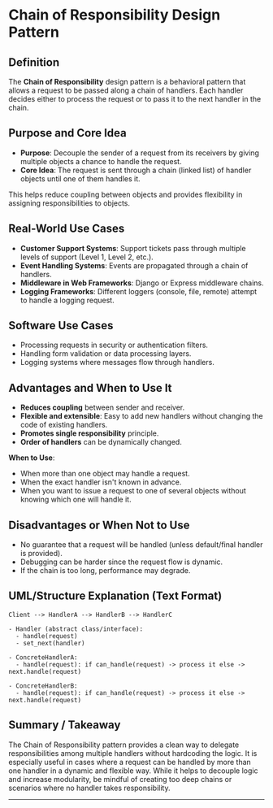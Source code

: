 # Chain of Responsibility Design Pattern

## Definition

The **Chain of Responsibility** design pattern is a behavioral pattern that allows a request to be passed along a chain of handlers. Each handler decides either to process the request or to pass it to the next handler in the chain.

## Purpose and Core Idea

* **Purpose**: Decouple the sender of a request from its receivers by giving multiple objects a chance to handle the request.
* **Core Idea**: The request is sent through a chain (linked list) of handler objects until one of them handles it.

This helps reduce coupling between objects and provides flexibility in assigning responsibilities to objects.

## Real-World Use Cases

* **Customer Support Systems**: Support tickets pass through multiple levels of support (Level 1, Level 2, etc.).
* **Event Handling Systems**: Events are propagated through a chain of handlers.
* **Middleware in Web Frameworks**: Django or Express middleware chains.
* **Logging Frameworks**: Different loggers (console, file, remote) attempt to handle a logging request.

## Software Use Cases

* Processing requests in security or authentication filters.
* Handling form validation or data processing layers.
* Logging systems where messages flow through handlers.

## Advantages and When to Use It

* **Reduces coupling** between sender and receiver.
* **Flexible and extensible**: Easy to add new handlers without changing the code of existing handlers.
* **Promotes single responsibility** principle.
* **Order of handlers** can be dynamically changed.

**When to Use**:

* When more than one object may handle a request.
* When the exact handler isn't known in advance.
* When you want to issue a request to one of several objects without knowing which one will handle it.

## Disadvantages or When Not to Use

* No guarantee that a request will be handled (unless default/final handler is provided).
* Debugging can be harder since the request flow is dynamic.
* If the chain is too long, performance may degrade.

## UML/Structure Explanation (Text Format)

```
Client --> HandlerA --> HandlerB --> HandlerC

- Handler (abstract class/interface):
  - handle(request)
  - set_next(handler)

- ConcreteHandlerA:
  - handle(request): if can_handle(request) -> process it else -> next.handle(request)

- ConcreteHandlerB:
  - handle(request): if can_handle(request) -> process it else -> next.handle(request)
```

## Summary / Takeaway

The Chain of Responsibility pattern provides a clean way to delegate responsibilities among multiple handlers without hardcoding the logic. It is especially useful in cases where a request can be handled by more than one handler in a dynamic and flexible way. While it helps to decouple logic and increase modularity, be mindful of creating too deep chains or scenarios where no handler takes responsibility.

---


